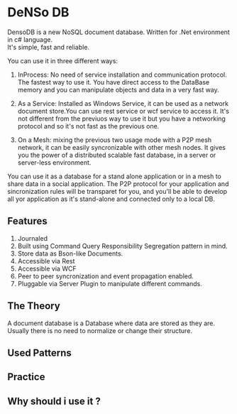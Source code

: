 DeNSo DB
================================================
DensoDB is a new NoSQL document database. Written for .Net environment in c# language.  
It's simple, fast and reliable.

You can use it in three different ways:

1. InProcess: No need of service installation and communication protocol. The fastest way to use it. You have direct access to the DataBase memory and you can manipulate objects and data in a very fast way. 

2. As a Service: Installed as Windows Service, it can be used as a network document store.You can use rest service or wcf service to access it. It's not different from the previuos way to use it but you have a networking protocol and so it's not fast as the previous one.

3. On a Mesh: mixing the previous two usage mode with a P2P mesh network, it can be easily syncronizable with other mesh nodes. It gives you the power of a distributed scalable fast database, in a server or server-less environment.

You can use it as a database for a stand alone application or in a mesh to share data in a social application. 
The P2P protocol for your application and sincronization rules will be transparet for you, and you'll be able to develop all yor application as it's stand-alone and connected only to a local DB. 

Features
------------------------------------------------

1. Journaled 
2. Built using Command Query Responsibility Segregation pattern in mind. 
3. Store data as Bson-like Documents. 
4. Accessible via Rest 
5. Accessible via WCF 
6. Peer to peer syncronization and event propagation enabled. 
7. Pluggable via Server Plugin to manipulate different commands. 

The Theory
------------------------------------------------

A document database is a Database where data are stored as they are. Usually there is no need to normalize or change their structure. 

Used Patterns
------------------------------------------------
  
	

Practice
------------------------------------------------



Why should i use it ?
------------------------------------------------
